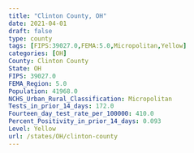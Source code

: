 ```yaml
---
title: "Clinton County, OH"
date: 2021-04-01
draft: false
type: county
tags: [FIPS:39027.0,FEMA:5.0,Micropolitan,Yellow]
categories: [OH]
County: Clinton County
State: OH
FIPS: 39027.0
FEMA_Region: 5.0
Population: 41968.0
NCHS_Urban_Rural_Classification: Micropolitan
Tests_in_prior_14_days: 172.0
Fourteen_day_test_rate_per_100000: 410.0
Percent_Positivity_in_prior_14_days: 0.093
Level: Yellow
url: /states/OH/clinton-county
---
```



